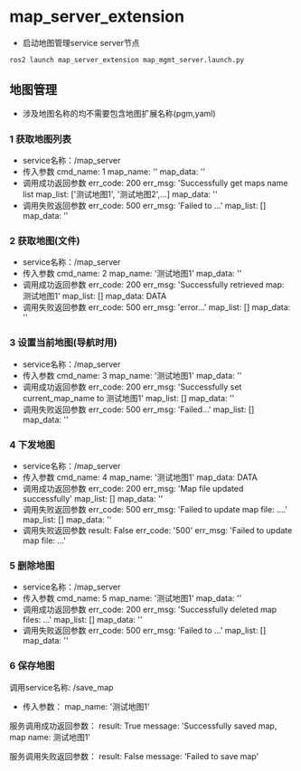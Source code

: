 # map_server_extension

- 启动地图管理service server节点

```bashrc
ros2 launch map_server_extension map_mgmt_server.launch.py
```

## 地图管理

- 涉及地图名称的均不需要包含地图扩展名称(pgm,yaml)

### 1 获取地图列表

- service名称：/map_server
- 传入参数
  cmd_name: 1
  map_name: ''
  map_data: ''
- 调用成功返回参数
  err_code: 200
  err_msg: 'Successfully get maps name list
  map_list: ['测试地图1', '测试地图2',...]
  map_data: ''
- 调用失败返回参数
  err_code: 500
  err_msg: 'Failed to ...'
  map_list: []
  map_data: ’’

### 2 获取地图(文件)

- service名称：/map_server
- 传入参数
  cmd_name: 2
  map_name: '测试地图1'
  map_data: ''
- 调用成功返回参数
  err_code: 200
  err_msg: 'Successfully retrieved map: 测试地图1'
  map_list: []
  map_data: DATA
- 调用失败返回参数
  err_code: 500
  err_msg: 'error...'
  map_list: []
  map_data: ''

### 3 设置当前地图(导航时用)

- service名称：/map_server
- 传入参数
  cmd_name: 3
  map_name: '测试地图1'
  map_data: ''
- 调用成功返回参数
  err_code: 200
  err_msg: 'Successfully set current_map_name to 测试地图1'
  map_list: []
  map_data: ''
- 调用失败返回参数
  err_code: 500
  err_msg: 'Failed...'
  map_list: []
  map_data: ''

### 4 下发地图

- service名称：/map_server
- 传入参数
  cmd_name: 4
  map_name: '测试地图1'
  map_data: DATA
- 调用成功返回参数
  err_code: 200
  err_msg: 'Map file updated successfully'
  map_list: []
  map_data: ''
- 调用失败返回参数
  err_code: 500
  err_msg: 'Failed to update map file: ....'
  map_list: []
  map_data: ''
- 调用失败返回参数
  result: False
  err_code: '500'
  err_msg: 'Failed to update map file: ...'

### 5 删除地图

- service名称：/map_server
- 传入参数
  cmd_name: 5
  map_name: '测试地图1'
  map_data: ''
- 调用成功返回参数
  err_code: 200
  err_msg: 'Successfully deleted map files: ...'
  map_list: []
  map_data: ''
- 调用失败返回参数
  err_code: 500
  err_msg: 'Failed to ...'
  map_list: []
  map_data: ''

### 6 保存地图

调用service名称: /save_map

- 传入参数：
  map_name: '测试地图1'

服务调用成功返回参数：
result: True
message: 'Successfully saved map, map name: 测试地图1'

服务调用失败返回参数：
result: False
message: 'Failed to save map'

